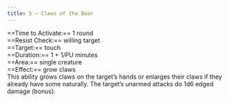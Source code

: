 ```yaml
---
title: 5 – Claws of the Bear
---
```

==Time to Activate:== 1 round  
==Resist Check:== willing target  
==Target:== touch  
==Duration:== 1 + 1/PU minutes  
==Area:== single creature  
==Effect:== grow claws  
This ability grows claws on the target’s hands or enlarges their claws if they already have some naturally. The target’s unarmed attacks do 1d6 edged damage (bonus).  
